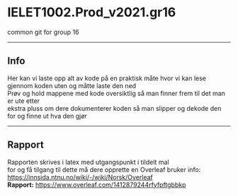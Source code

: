 # IELET1002.Prod_v2021.gr16
common git for group 16 
  
 ____________________________________________________________________________________________________________________________________________
  
## Info
Her kan vi laste opp alt av kode på en praktisk måte hvor vi kan lese gjennom koden uten og måtte laste den ned  
Prøv og hold mappene med kode oversiktlig så man finner frem til det man er ute etter  
ekstra pluss om dere dokumenterer koden så man slipper og dekode den for og finne ut hva den gjør  
  
 ____________________________________________________________________________________________________________________________________________
  
## Rapport
Rapporten skrives i latex med utgangspunkt i tildelt mal  
for og få tilgang til dette må dere opprette en Overleaf bruker info: https://innsida.ntnu.no/wiki/-/wiki/Norsk/Overleaf  
**Rapport:** https://www.overleaf.com/1412879244rfyfpftgbbkp  
